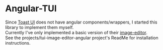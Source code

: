 # Angular-TUI

Since [Toast UI](https://ui.toast.com/) does not have angular components/wrappers, I started this library to implement them myself.  
Currently I've only implemented a basic version of their [image-editor](https://ui.toast.com/tui-image-editor).  
See the projects/tui-image-editor-angular project's ReadMe for installation instructions. 